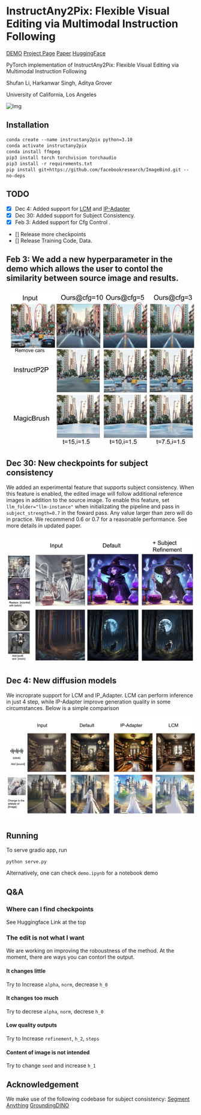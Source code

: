 # InstructAny2Pix: Flexible Visual Editing via Multimodal Instruction Following


[DEMO](http://170.106.137.89:8888)  [Project Page](http://homepage.jackli.org/projects/instructany2pix.html)  [Paper](http://homepage.jackli.org/projects/Instructany2Pix.pdf)  [HuggingFace](https://huggingface.co/jacklishufan/instructany2pix/tree/main)  

PyTorch implementation of InstructAny2Pix: Flexible Visual Editing via Multimodal Instruction Following

Shufan Li, Harkanwar Singh, Aditya Grover 

University of California, Los Angeles


![Img](assets/appendix1-3.png)
## Installation

```
conda create --name instructany2pix python=3.10
conda activate instructany2pix
conda install ffmpeg
pip3 install torch torchvision torchaudio
pip3 install -r requirements.txt
pip install git+https://github.com/facebookresearch/ImageBind.git --no-deps
```


## TODO
- [x] Dec 4: Added support for [LCM](https://github.com/luosiallen/latent-consistency-model) and [IP-Adapter](https://github.com/tencent-ailab/IP-Adapter)
- [x] Dec 30: Added support for Subject Consistency.
- [x] Feb 3: Added support for Cfg Control .
- [] Release more checkpoints
- [] Release Training Code, Data.


## Feb 3: We add a new hyperparameter in the demo which allows the user to contol the similarity between source image and results.

![Img](assets/Consistency.jpg)


## Dec 30: New checkpoints for subject consistency

We added an experimental feature that supports subject consistency. When this feature is enabled, the edited image will follow additional reference images in addition to the source image. To enable this feature, set `llm_folder="llm-instance"` when initializating the pipeline and pass in `subject_strength=0.7` in the foward pass. Any value larger than zero will do in practice. We recommend 0.6 or 0.7 for a reasonable performance. See more details in updated paper.

![Img](assets/subject.jpg)



## Dec 4: New diffusion models

We incroprate support for LCM and IP_Adapter. LCM can perform inference in just 4 step, while IP-Adapter improve generation quality in some circumstances. Below is a simple comparison

![Img](assets/diffusion_model.jpg)

## Running

To serve gradio app, run
```
python serve.py
```

Alternatively, one can check `demo.ipynb` for a notebook demo

## Q&A

### Where can I find checkpoints
See Huggingface Link at the top

### The edit is not what I want

We are working on improving the roboustness of the method. At the moment, there are ways you can contorl the output.

#### It changes little
Try to Increase `alpha`, `norm`, decrease `h_0`

#### It changes too much
Try to decrese `alpha`, `norm`, decrese `h_0`

#### Low quality outputs
Try to Increase `refinement`, `h_2`, `steps`

#### Content of image is not intended
Try to change `seed` and increase `h_1`



## Acknowledgement

We make use of the following codebase for subject consistency:
[Segment Anything](https://github.com/facebookresearch/segment-anything)
[GroundingDINO](https://github.com/IDEA-Research/GroundingDINO)